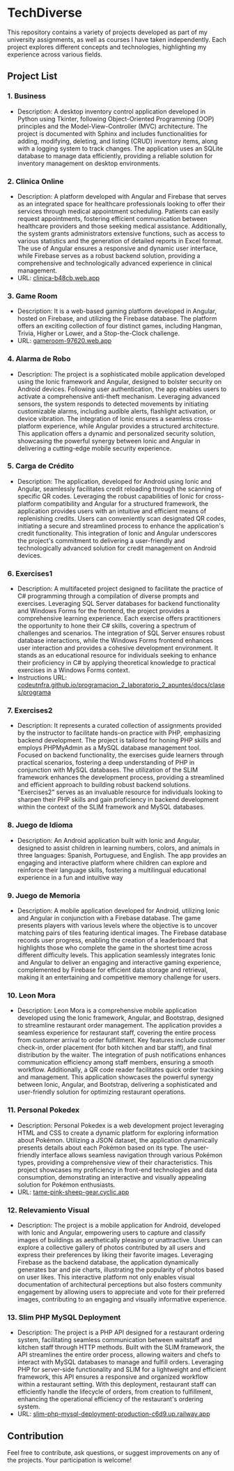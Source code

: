 # TechDiverse

This repository contains a variety of projects developed as part of my university assignments, as well as courses I have taken independently. Each project explores different concepts and technologies, highlighting my experience across various fields.

## Project List

### 1. Business
   - Description: A desktop inventory control application developed in Python using Tkinter, following Object-Oriented Programming (OOP) principles and the Model-View-Controller (MVC) architecture. The project is documented with Sphinx and includes functionalities for adding, modifying, deleting, and listing (CRUD) inventory items, along with a logging system to track changes. The application uses an SQLite database to manage data efficiently, providing a reliable solution for inventory management on desktop environments.

### 2. Clinica Online
   - Description: A platform developed with Angular and Firebase that serves as an integrated space for healthcare professionals looking to offer their services through medical appointment scheduling. Patients can easily request appointments, fostering efficient communication between healthcare providers and those seeking medical assistance. Additionally, the system grants administrators extensive functions, such as access to various statistics and the generation of detailed reports in Excel format. The use of Angular ensures a responsive and dynamic user interface, while Firebase serves as a robust backend solution, providing a comprehensive and technologically advanced experience in clinical management.
   - URL: [clinica-b48cb.web.app](https://clinica-b48cb.web.app/)

### 3. Game Room
   - Description: It is a web-based gaming platform developed in Angular, hosted on Firebase, and utilizing the Firebase database. The platform offers an exciting collection of four distinct games, including Hangman, Trivia, Higher or Lower, and a Stop-the-Clock challenge.
   - URL: [gameroom-97620.web.app](https://gameroom-97620.web.app/)

### 4. Alarma de Robo
   - Description: The project is a sophisticated mobile application developed using the Ionic framework and Angular, designed to bolster security on Android devices. Following user authentication, the app enables users to activate a comprehensive anti-theft mechanism. Leveraging advanced sensors, the system responds to detected movements by initiating customizable alarms, including audible alerts, flashlight activation, or device vibration. The integration of Ionic ensures a seamless cross-platform experience, while Angular provides a structured architecture. This application offers a dynamic and personalized security solution, showcasing the powerful synergy between Ionic and Angular in delivering a cutting-edge mobile security experience.

### 5. Carga de Crédito
   - Description: The application, developed for Android using Ionic and Angular, seamlessly facilitates credit reloading through the scanning of specific QR codes. Leveraging the robust capabilities of Ionic for cross-platform compatibility and Angular for a structured framework, the application provides users with an intuitive and efficient means of replenishing credits. Users can conveniently scan designated QR codes, initiating a secure and streamlined process to enhance the application's credit functionality. This integration of Ionic and Angular underscores the project's commitment to delivering a user-friendly and technologically advanced solution for credit management on Android devices.

### 6. Exercises1
   - Description: A multifaceted project designed to facilitate the practice of C# programming through a compilation of diverse prompts and exercises. Leveraging SQL Server databases for backend functionality and Windows Forms for the frontend, the project provides a comprehensive learning experience. Each exercise offers practitioners the opportunity to hone their C# skills, covering a spectrum of challenges and scenarios. The integration of SQL Server ensures robust database interactions, while the Windows Forms frontend enhances user interaction and provides a cohesive development environment. It stands as an educational resource for individuals seeking to enhance their proficiency in C# by applying theoretical knowledge to practical exercises in a Windows Forms context.
   - Instructions URL: [codeutnfra.github.io/programacion_2_laboratorio_2_apuntes/docs/clases/programa](https://codeutnfra.github.io/programacion_2_laboratorio_2_apuntes/docs/clases/programa/)

### 7. Exercises2
   - Description: It represents a curated collection of assignments provided by the instructor to facilitate hands-on practice with PHP, emphasizing backend development. The project is tailored for honing PHP skills and employs PHPMyAdmin as a MySQL database management tool. Focused on backend functionality, the exercises guide learners through practical scenarios, fostering a deep understanding of PHP in conjunction with MySQL databases. The utilization of the SLIM framework enhances the development process, providing a streamlined and efficient approach to building robust backend solutions. "Exercises2" serves as an invaluable resource for individuals looking to sharpen their PHP skills and gain proficiency in backend development within the context of the SLIM framework and MySQL databases.

### 8. Juego de Idioma
   - Description: An Android application built with Ionic and Angular, designed to assist children in learning numbers, colors, and animals in three languages: Spanish, Portuguese, and English. The app provides an engaging and interactive platform where children can explore and reinforce their language skills, fostering a multilingual educational experience in a fun and intuitive way

### 9. Juego de Memoria
   - Description: A mobile application developed for Android, utilizing Ionic and Angular in conjunction with a Firebase database. The game presents players with various levels where the objective is to uncover matching pairs of tiles featuring identical images. The Firebase database records user progress, enabling the creation of a leaderboard that highlights those who complete the game in the shortest time across different difficulty levels. This application seamlessly integrates Ionic and Angular to deliver an engaging and interactive gaming experience, complemented by Firebase for efficient data storage and retrieval, making it an entertaining and competitive memory challenge for users.

### 10. Leon Mora
   - Description: Leon Mora is a comprehensive mobile application developed using the Ionic framework, Angular, and Bootstrap, designed to streamline restaurant order management. The application provides a seamless experience for restaurant staff, covering the entire process from customer arrival to order fulfillment. Key features include customer check-in, order placement (for both kitchen and bar staff), and final distribution by the waiter. The integration of push notifications enhances communication efficiency among staff members, ensuring a smooth workflow. Additionally, a QR code reader facilitates quick order tracking and management. This application showcases the powerful synergy between Ionic, Angular, and Bootstrap, delivering a sophisticated and user-friendly solution for optimizing restaurant operations.

### 11. Personal Pokedex
   - Description: Personal Pokedex is a web development project leveraging HTML and CSS to create a dynamic platform for exploring information about Pokémon. Utilizing a JSON dataset, the application dynamically presents details about each Pokémon based on its type. The user-friendly interface allows seamless navigation through various Pokémon types, providing a comprehensive view of their characteristics. This project showcases my proficiency in front-end technologies and data consumption, demonstrating an interactive and visually appealing solution for Pokémon enthusiasts.
   - URL: [tame-pink-sheep-gear.cyclic.app](https://tame-pink-sheep-gear.cyclic.app/)

### 12. Relevamiento Visual
   - Description: The project is a mobile application for Android, developed with Ionic and Angular, empowering users to capture and classify images of buildings as aesthetically pleasing or unattractive. Users can explore a collective gallery of photos contributed by all users and express their preferences by liking their favorite images. Leveraging Firebase as the backend database, the application dynamically generates bar and pie charts, illustrating the popularity of photos based on user likes. This interactive platform not only enables visual documentation of architectural perceptions but also fosters community engagement by allowing users to appreciate and vote for their preferred images, contributing to an engaging and visually informative experience.

### 13. Slim PHP MySQL Deployment
   - Description: The project is a PHP API designed for a restaurant ordering system, facilitating seamless communication between waitstaff and kitchen staff through HTTP methods. Built with the SLIM framework, the API streamlines the entire order process, allowing waiters and chefs to interact with MySQL databases to manage and fulfill orders. Leveraging PHP for server-side functionality and SLIM for a lightweight and efficient framework, this API ensures a responsive and organized workflow within a restaurant setting. With this deployment, restaurant staff can efficiently handle the lifecycle of orders, from creation to fulfillment, enhancing the operational efficiency of the restaurant's ordering system.
   - URL: [slim-php-mysql-deployment-production-c6d9.up.railway.app](https://slim-php-mysql-deployment-production-c6d9.up.railway.app/)

## Contribution
Feel free to contribute, ask questions, or suggest improvements on any of the projects. Your participation is welcome!
